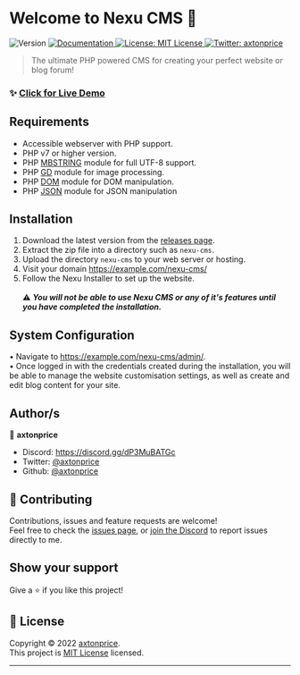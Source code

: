 <h1>Welcome to Nexu CMS 👋</h1>
<p>
  <img alt="Version" src="https://img.shields.io/badge/version-v0.0.1-blue.svg?cacheSeconds=2592000" />
  <a href="https://github.com/axtonprice/nexu-cms" target="_blank">
    <img alt="Documentation" src="https://img.shields.io/badge/documentation-yes-brightgreen.svg" />
  </a>
  <a href="https://github.com/axtonprice/nexu-cms/blob/main/LICENSE" target="_blank">
    <img alt="License: MIT License" src="https://img.shields.io/badge/License-MIT License-yellow.svg" />
  </a>
  <a href="https://twitter.com/axtonprice" target="_blank">
    <img alt="Twitter: axtonprice" src="https://img.shields.io/twitter/follow/axtonprice.svg?style=social" />
  </a>
</p>

> The ultimate PHP powered CMS for creating your perfect website or blog forum!

### ✨ [Click for Live Demo](nexucms.axtonprice.com)

## Requirements

- Accessible webserver with PHP support.
- PHP v7 or higher version.
- PHP [MBSTRING](http://php.net/manual/en/book.mbstring.php) module for full UTF-8 support.
- PHP [GD](http://php.net/manual/en/book.image.php) module for image processing.
- PHP [DOM](http://php.net/manual/en/book.dom.php) module for DOM manipulation.
- PHP [JSON](http://php.net/manual/en/book.json.php) module for JSON manipulation

## Installation

1. Download the latest version from the <a href="https://github.com/axtonprice/nexu-cms/releases">releases page</a>. 
2. Extract the zip file into a directory such as `nexu-cms`. 
3. Upload the directory `nexu-cms` to your web server or hosting. 
4. Visit your domain https://example.com/nexu-cms/ 
5. Follow the Nexu Installer to set up the website. 
<br><br>⚠️ ***You will not be able to use Nexu CMS or any of it's features until you have completed the installation.***
 
## System Configuration

• Navigate to https://example.com/nexu-cms/admin/. <br>
• Once logged in with the credentials created during the installation, you will be able to manage the website customisation settings, as well as create and edit blog content for your site.

## Author/s

👤 **axtonprice**

* Discord: https://discord.gg/dP3MuBATGc
* Twitter: [@axtonprice](https://twitter.com/axtonprice)
* Github: [@axtonprice](https://github.com/axtonprice)

## 🤝 Contributing

Contributions, issues and feature requests are welcome!<br />Feel free to check the [issues page](https://github.com/axtonprice/nexu-cms/issues), or [join the Discord](https://discord.gg/dP3MuBATGc) to report issues directly to me.

## Show your support

Give a ⭐️ if you like this project!

## 📝 License

Copyright © 2022 [axtonprice](https://github.com/axtonprice).<br />
This project is [MIT License](https://github.com/axtonprice/nexu-cms/blob/main/LICENSE) licensed.

***
